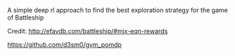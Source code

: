 A simple deep rl approach to find the best exploration strategy for the game of Battleship

Credit:
http://efavdb.com/battleship/#mjx-eqn-rewards

https://github.com/d3sm0/gym_pomdp

